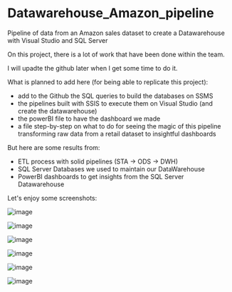 # Datawarehouse_Amazon_pipeline
Pipeline of data from an Amazon sales dataset to create a Datawarehouse with Visual Studio and SQL Server

On this project, there is a lot of work that have been done within the team.

I will upadte the github later when I get some time to do it.


What is planned to add here (for being able to replicate this project):
- add to the Github the SQL queries to build the databases on SSMS
- the pipelines built with SSIS to execute them on Visual Studio (and create the datawarehouse)
- the powerBI file to have the dashboard we made
- a file step-by-step on what to do for seeing the magic of this pipeline transforming raw data from a retail dataset to insightful dashboards



But here are some results from:
- ETL process with solid pipelines (STA -> ODS -> DWH)
- SQL Server Databases we used to maintain our DataWarehouse
- PowerBI dashboards to get insights from the SQL Server Datawarehouse

Let's enjoy some screenshots:

![image](https://github.com/user-attachments/assets/798b28c7-658d-4747-acbe-171f251e945f)

![image](https://github.com/user-attachments/assets/f7161d71-95f9-48fa-9bde-706ea5ca8814)

![image](https://github.com/user-attachments/assets/a8ce60ad-8756-44dd-91d1-63150b11f0d7)

![image](https://github.com/user-attachments/assets/51ed59b7-b274-4d19-a629-b28ced968d30)

![image](https://github.com/user-attachments/assets/c1e5a57d-dd5f-48ac-9ca0-374028f88e4c)

![image](https://github.com/user-attachments/assets/036ea812-caee-4bc1-9a95-ddf1192f87f3)

